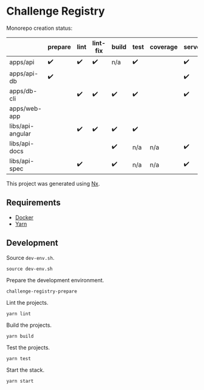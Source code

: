 

# Challenge Registry

Monorepo creation status:

|                  | prepare | lint | lint-fix | build | test | coverage | serve |
|------------------|---------|------|----------|-------|------|----------|-------|
| apps/api         | ✔️       | ✔️    | ✔️        | n/a   | ✔️    |          | ✔️     |
| apps/api-db      | ✔️       |      |          |       |      |          | ✔️     |
| apps/db-cli      |         | ✔️    | ✔️        | ✔️     | ✔️    |          | ✔️     |
| apps/web-app     |         |      |          |       |      |          |       |
| libs/api-angular |         | ✔️    | ✔️        | ✔️     | ✔️    |          |       |
| libs/api-docs    |         |      |          | ✔️     | n/a  | n/a      | ✔️     |
| libs/api-spec    |         | ✔️    |          | ✔️     | n/a  | n/a      | ✔️     |

This project was generated using [Nx](https://nx.dev).

## Requirements

- [Docker]
- [Yarn]

## Development

Source `dev-env.sh`.

    source dev-env.sh

Prepare the development environment.

    challenge-registry-prepare

Lint the projects.

    yarn lint

Build the projects.

    yarn build

Test the projects.

    yarn test

Start the stack.

    yarn start

<!-- Links -->

[Docker]: https://docs.docker.com/get-docker/
[Yarn]: https://yarnpkg.com/
